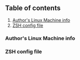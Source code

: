 ## Table of contents

1. [Author's Linux Machine info](#authors-linux--machine-info)
2. [ZSH config file](#ZSH-config-file)

### Author's Linux  Machine info
<asciinema-player src="https://raw.githubusercontent.com/Damicristi/archlinux/master/files/screenfetch"></asciinema-player>

### ZSH config file
<asciinema-player src="https://raw.githubusercontent.com/Damicristi/archlinux/master/files/zshrc"></asciinema-player>
